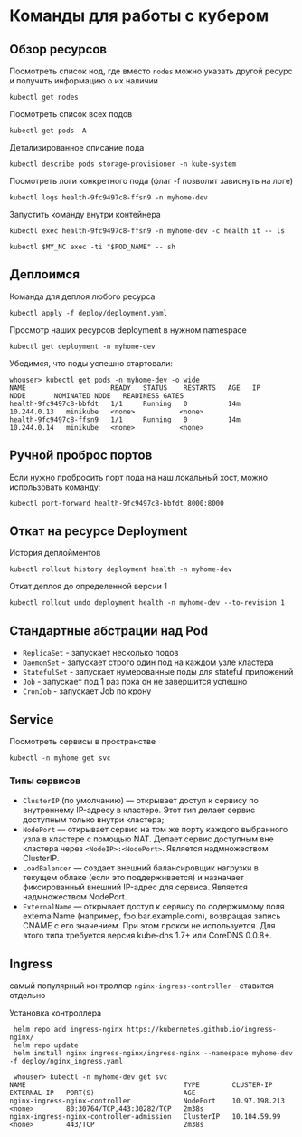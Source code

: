 # Команды для работы с кубером

## Обзор ресурсов
Посмотреть список нод, где вместо `nodes` можно указать другой ресурс и получить информацию о их наличии
```
kubectl get nodes
```
Посмотреть список всех подов
```
kubectl get pods -A
```
Детализированное описание пода
```
kubectl describe pods storage-provisioner -n kube-system
```
Посмотреть логи конкретного пода (флаг -f позволит зависнуть на логе)
```
kubectl logs health-9fc9497c8-ffsn9 -n myhome-dev
```
Запустить команду внутри контейнера
```
kubectl exec health-9fc9497c8-ffsn9 -n myhome-dev -c health it -- ls

kubectl $MY_NC exec -ti "$POD_NAME" -- sh
```

## Деплоимся
Команда для деплоя любого ресурса
```
kubectl apply -f deploy/deployment.yaml
```
Просмотр наших ресурсов deployment в нужном namespace
```
kubectl get deployment -n myhome-dev
```
Убедимся, что поды успешно стартовали:
```
whouser> kubectl get pods -n myhome-dev -o wide
NAME                     READY   STATUS    RESTARTS   AGE   IP            NODE       NOMINATED NODE   READINESS GATES
health-9fc9497c8-bbfdt   1/1     Running   0          14m   10.244.0.13   minikube   <none>           <none>
health-9fc9497c8-ffsn9   1/1     Running   0          14m   10.244.0.14   minikube   <none>           <none>
```

## Ручной проброс портов
Если нужно пробросить порт пода на наш локальный хост, можно использовать команду:
```
kubectl port-forward health-9fc9497c8-bbfdt 8000:8000
```

## Откат на ресурсе Deployment
История деплойментов
```
kubectl rollout history deployment health -n myhome-dev
```
Откат деплоя до определенной версии 1
```
kubectl rollout undo deployment health -n myhome-dev --to-revision 1
```

## Стандартные абстрации над Pod
* `ReplicaSet` - запускает несколько подов
* `DaemonSet` - запускает строго один под на каждом узле кластера
* `StatefulSet` - запускает нумерованные поды для stateful приложений
* `Job` - запускает под 1 раз пока он не завершится успешно
* `CronJob` - запускает Job по крону

## Service
Посмотреть сервисы в пространстве
```
kubectl -n myhome get svc
```
### Типы сервисов
* `ClusterIP` (по умолчанию) — открывает доступ к сервису по внутреннему IP-адресу в кластере. Этот тип делает сервис доступным только внутри кластера;
* `NodePort` — открывает сервис на том же порту каждого выбранного узла в кластере с помощью NAT. Делает сервис доступным вне кластера через `<NodeIP>:<NodePort>`. Является надмножеством ClusterIP.
* `LoadBalancer` — создает внешний балансировщик нагрузки в текущем облаке (если это поддерживается) и назначает фиксированный внешний IP-адрес для сервиса. Является надмножеством NodePort.
* `ExternalName` — открывает доступ к сервису по содержимому поля externalName (например, foo.bar.example.com), возвращая запись CNAME с его значением. При этом прокси не используется. Для этого типа требуется версия kube-dns 1.7+ или CoreDNS 0.0.8+.

## Ingress

самый популярный контроллер `nginx-ingress-controller` - ставится отдельно

Установка контроллера
```
 helm repo add ingress-nginx https://kubernetes.github.io/ingress-nginx/
 helm repo update
 helm install nginx ingress-nginx/ingress-nginx --namespace myhome-dev -f deploy/nginx_ingress.yaml

 whouser> kubectl -n myhome-dev get svc
NAME                                       TYPE        CLUSTER-IP      EXTERNAL-IP   PORT(S)                      AGE
nginx-ingress-nginx-controller             NodePort    10.97.198.213   <none>        80:30764/TCP,443:30282/TCP   2m38s
nginx-ingress-nginx-controller-admission   ClusterIP   10.104.59.99    <none>        443/TCP                      2m38s
```
